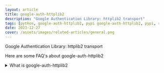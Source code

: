 ```yaml
---
layout: article
title: google-auth-httplib2
description: "Google Authentication Library: httplib2 transport"
tags: [python, google-auth-httplib2, pypi google-auth-httplib2, pypi, references]
date: 2023-12-27
cover: /assets/images/related-articles/general.png
---
```


Google Authentication Library: httplib2 transport

Here are some FAQ's about google-auth-httplib2
<details>
<summary>What is google-auth-httplib2</summary>
Google Authentication Library: httplib2 transport
</details>
